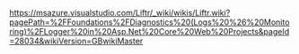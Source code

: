 ﻿https://msazure.visualstudio.com/Liftr/_wiki/wikis/Liftr.wiki?pagePath=%2FFoundations%2FDiagnostics%20(Logs%20%26%20Monitoring)%2FLogger%20in%20Asp.Net%20Core%20Web%20Projects&pageId=28034&wikiVersion=GBwikiMaster